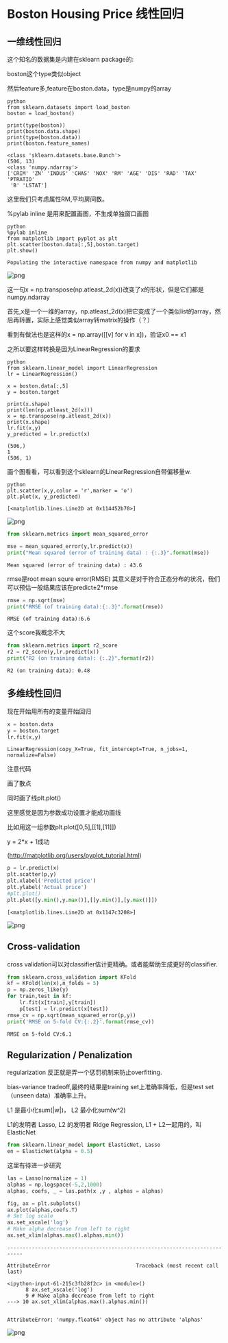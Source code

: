 
# Boston Housing Price 线性回归

## 一维线性回归

这个知名的数据集是内建在sklearn package的:

boston这个type类似object

然后feature多,feature在boston.data，type是numpy的array



```
python
from sklearn.datasets import load_boston
boston = load_boston()

print(type(boston))
print(boston.data.shape)
print(type(boston.data))
print(boston.feature_names)
```

    <class 'sklearn.datasets.base.Bunch'>
    (506, 13)
    <class 'numpy.ndarray'>
    ['CRIM' 'ZN' 'INDUS' 'CHAS' 'NOX' 'RM' 'AGE' 'DIS' 'RAD' 'TAX' 'PTRATIO'
     'B' 'LSTAT']


这里我们只考虑属性RM,平均房间数。

%pylab inline 是用来配置画图，不生成单独窗口画图


```
python
%pylab inline
from matplotlib import pyplot as plt
plt.scatter(boston.data[:,5],boston.target)
plt.show()
```

    Populating the interactive namespace from numpy and matplotlib



![png](images/output_5_1.png)


这一句x = np.transpose(np.atleast_2d(x))改变了x的形状，但是它们都是numpy.ndarray

首先,x是一个一维的array，np.atleast_2d(x)把它变成了一个类似list的array，然后再转置，实际上感觉类似array转matrix的操作（？）

看到有做法也是这样的x = np.array([[v] for v in x])，验证x0 == x1

之所以要这样转换是因为LinearRegression的要求


```
python
from sklearn.linear_model import LinearRegression
lr = LinearRegression()

x = boston.data[:,5]
y = boston.target

print(x.shape)
print(len(np.atleast_2d(x)))
x = np.transpose(np.atleast_2d(x))
print(x.shape)
lr.fit(x,y)
y_predicted = lr.predict(x)
```

    (506,)
    1
    (506, 1)


画个图看看，可以看到这个sklearn的LinearRegression自带偏移量w.


```
python
plt.scatter(x,y,color = 'r',marker = 'o')
plt.plot(x, y_predicted)
```




    [<matplotlib.lines.Line2D at 0x114452b70>]




![png](images/output_9_1.png)



```python
from sklearn.metrics import mean_squared_error

mse = mean_squared_error(y,lr.predict(x))
print("Mean squared (error of training data) : {:.3}".format(mse))
```

    Mean squared (error of training data) : 43.6


rmse是root mean squre error(RMSE)
其意义是对于符合正态分布的状况，我们可以预估一般结果应该在predict±2*rmse


```python
rmse = np.sqrt(mse)
print("RMSE (of training data):{:.3}".format(rmse))
```

    RMSE (of training data):6.6


这个score我概念不大


```python
from sklearn.metrics import r2_score
r2 = r2_score(y,lr.predict(x))
print("R2 (on training data): {:.2}".format(r2))
```

    R2 (on training data): 0.48


## 多维线性回归

现在开始用所有的变量开始回归


```python
x = boston.data
y = boston.target
lr.fit(x,y)
```




    LinearRegression(copy_X=True, fit_intercept=True, n_jobs=1, normalize=False)



注意代码

画了散点

同时画了线plt.plot()

这里感觉是因为参数成功设置才能成功画线

比如用这一组参数plt.plot([0,5],[[1],[11]])

y = 2*x + 1成功

(http://matplotlib.org/users/pyplot_tutorial.html)


```python
p = lr.predict(x)
plt.scatter(p,y)
plt.xlabel('Predicted price')
plt.ylabel('Actual price')
#plt.plot()
plt.plot([y.min(),y.max()],[[y.min()],[y.max()]])
```




    [<matplotlib.lines.Line2D at 0x1147c3208>]




![png](images/output_19_1.png)


## Cross-validation

cross validation可以对classifier估计更精确。或者能帮助生成更好的classifier.


```python
from sklearn.cross_validation import KFold
kf = KFold(len(x),n_folds = 5)
p = np.zeros_like(y)
for train,test in kf:
    lr.fit(x[train],y[train])
    p[test] = lr.predict(x[test])
rmse_cv = np.sqrt(mean_squared_error(p,y))
print('RMSE on 5-fold CV:{:.2}'.format(rmse_cv))
```

    RMSE on 5-fold CV:6.1


## Regularization / Penalization

regularization 反正就是弄一个惩罚机制来防止overfitting.

bias-variance tradeoff,最终的结果是training set上准确率降低，但是test set（unseen data）准确率上升。

L1 是最小化sum(|w|)， L2 最小化sum(w^2)

L1的发明者 Lasso, L2 的发明者 Ridge Regression, L1 + L2一起用的，叫ElasticNet


```python
from sklearn.linear_model import ElasticNet, Lasso
en = ElasticNet(alpha = 0.5)
```

这里有待进一步研究


```python
las = Lasso(normalize = 1)
alphas = np.logspace(-5,2,1000)
alphas, coefs, _ = las.path(x ,y , alphas = alphas)

fig, ax = plt.subplots()
ax.plot(alphas,coefs.T)
# Set log scale
ax.set_xscale('log')
# Make alpha decrease from left to right
ax.set_xlim(alphas.max().alphas.min())
```


    ---------------------------------------------------------------------------

    AttributeError                            Traceback (most recent call last)

    <ipython-input-61-215c3fb28f2c> in <module>()
          8 ax.set_xscale('log')
          9 # Make alpha decrease from left to right
    ---> 10 ax.set_xlim(alphas.max().alphas.min())
    

    AttributeError: 'numpy.float64' object has no attribute 'alphas'



![png](images/output_27_1.png)

